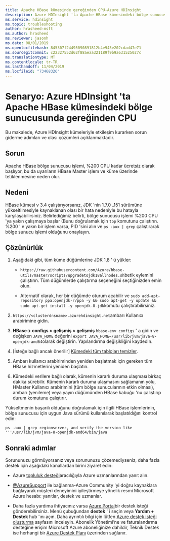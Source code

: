 ```yaml
---
title: Apache HBase kümesinde gereğinden CPU-Azure HDInsight
description: Azure HDInsight 'ta Apache HBase kümesindeki bölge sunucusunda gereğinden CPU sorunlarını giderme
ms.service: hdinsight
ms.topic: troubleshooting
author: hrasheed-msft
ms.author: hrasheed
ms.reviewer: jasonh
ms.date: 08/01/2019
ms.openlocfilehash: 845307f24495090891812b4e945e202cdad47e71
ms.sourcegitcommit: c22327552d62f88aeaa321189f9b9a631525027c
ms.translationtype: MT
ms.contentlocale: tr-TR
ms.lasthandoff: 11/04/2019
ms.locfileid: "73468326"
---
```

# <a name="scenario-pegged-cpu-on-region-server-in-apache-hbase-cluster-in-azure-hdinsight"></a>Senaryo: Azure HDInsight 'ta Apache HBase kümesindeki bölge sunucusunda gereğinden CPU

Bu makalede, Azure HDInsight kümeleriyle etkileşim kurarken sorun giderme adımları ve olası çözümleri açıklanmaktadır.

## <a name="issue"></a>Sorun

Apache HBase bölge sunucusu işlemi, %200 CPU kadar ücretsiz olarak başlıyor, bu da uyarıların HBase Master işlem ve küme üzerinde tetiklenmesine neden olur.

## <a name="cause"></a>Nedeni

HBase kümesi v 3.4 çalıştırıyorsanız, JDK 'nin 1.7.0 _151 sürümüne yükseltilmesiyle kaynaklanan olası bir hata nedeniyle bu hatayla karşılaşabilirsiniz. Belirlediğimiz belirti, bölge sunucusu işlemi %200 CPU 'ya yakın çalışmaya başlar (Bunu doğrulamak için `top` komutunu çalıştırın. %200 ' e yakın bir işlem varsa, PID 'sini alın ve `ps -aux | grep` çalıştırarak bölge sunucu işlemi olduğunu onaylayın.

## <a name="resolution"></a>Çözünürlük

1. Aşağıdaki gibi, tüm küme düğümlerine JDK 1,8 ' ü yükler:

    * `https://raw.githubusercontent.com/Azure/hbase-utils/master/scripts/upgradetojdk18allnodes.sh`betik eylemini çalıştırın. Tüm düğümlerde çalıştırma seçeneğini seçtiğinizden emin olun.

    * Alternatif olarak, her bir düğümde oturum açabilir ve `sudo add-apt-repository ppa:openjdk-r/ppa -y && sudo apt-get -y update && sudo apt-get install -y openjdk-8-jdk`komutu çalıştırabilirsiniz.

1. `https://<clusterdnsname>.azurehdinsight.net`ambarı Kullanıcı arabirimine gidin.

1. **HBase-> configs > gelişmiş > gelişmiş** `hbase-env configs` ' a gidin ve değişken `JAVA_HOME` değerini `export JAVA_HOME=/usr/lib/jvm/java-8-openjdk-amd64`olarak değiştirin. Yapılandırma değişikliğini kaydedin.

1. [İsteğe bağlı ancak önerilir] [Kümedeki tüm tabloları temizler](https://blogs.msdn.microsoft.com/azuredatalake/2016/09/19/hdinsight-hbase-how-to-improve-hbase-cluster-restart-time-by-flushing-tables/).

1. Ambarı kullanıcı arabiriminden yeniden başlatmak için gereken tüm HBase hizmetlerini yeniden başlatın.

1. Kümedeki verilere bağlı olarak, kümenin kararlı duruma ulaşması birkaç dakika sürebilir. Kümenin kararlı duruma ulaşmasını sağlamanın yolu, HMaster Kullanıcı arabirimini (tüm bölge sunucularının etkin olması), ambarı (yenileme) veya yayın düğümünden HBase kabuğu 'nu çalıştırıp durum komutunu çalıştırır.

Yükseltmenin başarılı olduğunu doğrulamak için ilgili HBase işlemlerinin, bölge sunucusu için uygun Java sürümü kullanılarak başlatıldığını kontrol edin:

```
ps -aux | grep regionserver, and verify the version like '''/usr/lib/jvm/java-8-openjdk-amd64/bin/java
```

## <a name="next-steps"></a>Sonraki adımlar

Sorununuzu görmüyorsanız veya sorununuzu çözemediyseniz, daha fazla destek için aşağıdaki kanallardan birini ziyaret edin:

* Azure [topluluk desteği](https://azure.microsoft.com/support/community/)aracılığıyla Azure uzmanlarından yanıt alın.

* [@AzureSupport](https://twitter.com/azuresupport) ile bağlanma-Azure Community 'yi doğru kaynaklara bağlayarak müşteri deneyimini iyileştirmeye yönelik resmi Microsoft Azure hesabı: yanıtlar, destek ve uzmanlar.

* Daha fazla yardıma ihtiyacınız varsa [Azure Portal](https://portal.azure.com/?#blade/Microsoft_Azure_Support/HelpAndSupportBlade/)bir destek isteği gönderebilirsiniz. Menü çubuğundan **destek** ' i seçin veya **Yardım + Destek** hub 'ını açın. Daha ayrıntılı bilgi için lütfen [Azure destek isteği oluşturma](https://docs.microsoft.com/azure/azure-supportability/how-to-create-azure-support-request) sayfasını inceleyin. Abonelik Yönetimi’ne ve faturalandırma desteğine erişim Microsoft Azure aboneliğinize dahildir, Teknik Destek ise herhangi bir [Azure Destek Planı](https://azure.microsoft.com/support/plans/) üzerinden sağlanır.

